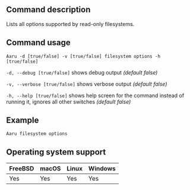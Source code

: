 ## Command description

Lists all options supported by read-only filesystems.

## Command usage

```Aaru -d [true/false] -v [true/false] filesystem options -h [true/false]```

```-d, --debug [true/false]``` shows debug output *(default false)*

```-v, --verbose [true/false]``` shows verbose output *(default false)*

```-h, --help [true/false]``` shows help screen for the command instead of running it, ignores all other switches *(default false)*

## Example

```Aaru filesystem options```

## Operating system support

| FreeBSD | macOS | Linux | Windows |
| ------- | ----- | ----- | ------- |
| Yes     | Yes   | Yes   | Yes     |
